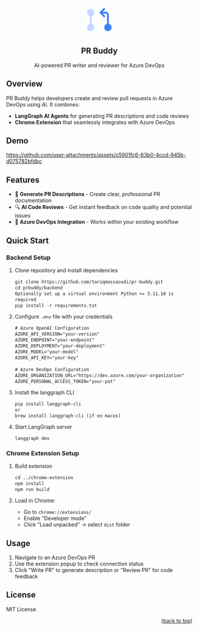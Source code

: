 <a name="readme-top"></a>

<div align="center">
  <img src="chrome-extension/src/assets/icon128.png" alt="Logo" width="80" height="80">
  <h2 align="center">PR Buddy</h2>
  <p align="center">
    AI-powered PR writer and reviewer for Azure DevOps
  </p>
</div>


## Overview

PR Buddy helps developers create and review pull requests in Azure DevOps using AI. It combines:

- **LangGraph AI Agents** for generating PR descriptions and code reviews
- **Chrome Extension** that seamlessly integrates with Azure DevOps

## Demo

https://github.com/user-attachments/assets/c5901fc6-63b0-4ccd-945b-d075782bfdbc


## Features

- 📝 **Generate PR Descriptions** - Create clear, professional PR documentation
- 🔍 **AI Code Reviews** - Get instant feedback on code quality and potential issues
- 🔄 **Azure DevOps Integration** - Works within your existing workflow

## Quick Start

### Backend Setup

1. Clone repository and install dependencies
   ```
   git clone https://github.com/tariqmassaoudi/pr-buddy.git
   cd prbuddy/backend
   Optionally set up a virtual environment Python >= 3.11.10 is required 
   pip install -r requirements.txt
   ```

2. Configure `.env` file with your credentials
   ```
   # Azure OpenAI Configuration
   AZURE_API_VERSION="your-version"
   AZURE_ENDPOINT="your-endpoint"
   AZURE_DEPLOYMENT="your-deployment"
   AZURE_MODEL="your-model"
   AZURE_API_KEY="your-key"
   
   # Azure DevOps Configuration
   AZURE_ORGANIZATION_URL="https://dev.azure.com/your-organization"
   AZURE_PERSONAL_ACCESS_TOKEN="your-pat"
   ```
3. Install the langgraph CLI
      ```
   pip install langgraph-cli
   or
   brew install langgraph-cli (if on macos)
   ```
   
5. Start LangGraph server
   ```
   langgraph dev
   ```

### Chrome Extension Setup

1. Build extension
   ```
   cd ../chrome-extension
   npm install
   npm run build
   ```

2. Load in Chrome:
   - Go to `chrome://extensions/`
   - Enable "Developer mode"
   - Click "Load unpacked" → select `dist` folder

## Usage

1. Navigate to an Azure DevOps PR
2. Use the extension popup to check connection status
3. Click "Write PR" to generate description or "Review PR" for code feedback


## License

MIT License

<p align="right">(<a href="#readme-top">back to top</a>)</p>
